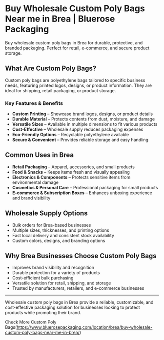 # Buy Wholesale Custom Poly Bags Near me in Brea | Bluerose Packaging

Buy wholesale custom poly bags in Brea for durable, protective, and branded packaging. Perfect for retail, e-commerce, and secure product storage.

## What Are Custom Poly Bags?

Custom poly bags are polyethylene bags tailored to specific business needs, featuring printed logos, designs, or product information. They are ideal for shipping, retail packaging, or product storage.

### Key Features & Benefits

- **Custom Printing** – Showcase brand logos, designs, or product details  
- **Durable Material** – Protects contents from dust, moisture, and damage  
- **Versatile Sizes** – Available in multiple dimensions to fit various products  
- **Cost-Effective** – Wholesale supply reduces packaging expenses  
- **Eco-Friendly Options** – Recyclable polyethylene available  
- **Secure & Convenient** – Provides reliable storage and easy handling  

## Common Uses in Brea

- **Retail Packaging** – Apparel, accessories, and small products  
- **Food & Snacks** – Keeps items fresh and visually appealing  
- **Electronics & Components** – Protects sensitive items from environmental damage  
- **Cosmetics & Personal Care** – Professional packaging for small products  
- **E-commerce & Subscription Boxes** – Enhances unboxing experience and brand visibility  

## Wholesale Supply Options

- Bulk orders for Brea-based businesses  
- Multiple sizes, thicknesses, and printing options  
- Fast local delivery and consistent stock availability  
- Custom colors, designs, and branding options  

## Why Brea Businesses Choose Custom Poly Bags

- Improves brand visibility and recognition  
- Durable protection for a variety of products  
- Cost-efficient bulk purchasing  
- Versatile solution for retail, shipping, and storage  
- Trusted by manufacturers, retailers, and e-commerce businesses  

---

Wholesale custom poly bags in Brea provide a reliable, customizable, and cost-effective packaging solution for businesses looking to protect products while promoting their brand.

Check More Custom Poly Bags(https://www.bluerosepackaging.com/location/brea/buy-wholesale-custom-poly-bags-near-me-in-brea/) 
